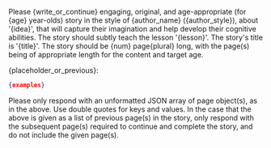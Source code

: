 Please {write_or_continue} engaging, original, and age-appropriate (for {age} year-olds) story in the style of {author_name} ({author_style}), about '{idea}', that will capture their imagination and help develop their cognitive abilities. The story should subtly teach the lesson '{lesson}'. The story's title is '{title}'. The story should be {num} page{plural} long, with the page(s) being of appropriate length for the content and target age.

{placeholder_or_previous}:

```json
{examples}
```

Please only respond with an unformatted JSON array of page object(s), as in the above. Use double quotes for keys and values. In the case that the above is given as a list of previous page(s) in the story, only respond with the subsequent page(s) required to continue and complete the story, and do not include the given page(s).